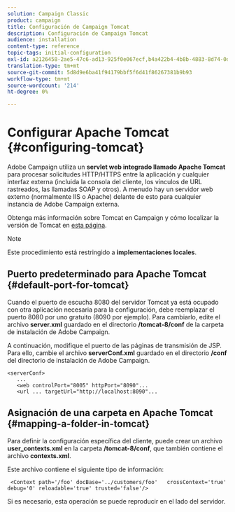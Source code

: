 ```yaml
---
solution: Campaign Classic
product: campaign
title: Configuración de Campaign Tomcat
description: Configuración de Campaign Tomcat
audience: installation
content-type: reference
topic-tags: initial-configuration
exl-id: a2126458-2ae5-47c6-ad13-925f0e067ecf,b4a422b4-4b8b-4883-8d74-0dccda4a5ef3
translation-type: tm+mt
source-git-commit: 5d8d9e6ba41f94179bbf5f6d41f86267381b9b93
workflow-type: tm+mt
source-wordcount: '214'
ht-degree: 0%

---
```


# Configurar Apache Tomcat {#configuring-tomcat}

Adobe Campaign utiliza un **servlet web integrado llamado Apache Tomcat** para procesar solicitudes HTTP/HTTPS entre la aplicación y cualquier interfaz externa (incluida la consola del cliente, los vínculos de URL rastreados, las llamadas SOAP y otros). A menudo hay un servidor web externo (normalmente IIS o Apache) delante de esto para cualquier instancia de Adobe Campaign externa.

Obtenga más información sobre Tomcat en Campaign y cómo localizar la versión de Tomcat en [esta página](../../production/using/locate-tomcat-version.md).

>[!NOTE]
>
>Este procedimiento está restringido a **implementaciones locales**.


## Puerto predeterminado para Apache Tomcat {#default-port-for-tomcat}

Cuando el puerto de escucha 8080 del servidor Tomcat ya está ocupado con otra aplicación necesaria para la configuración, debe reemplazar el puerto 8080 por uno gratuito (8090 por ejemplo). Para cambiarlo, edite el archivo **server.xml** guardado en el directorio **/tomcat-8/conf** de la carpeta de instalación de Adobe Campaign.

A continuación, modifique el puerto de las páginas de transmisión de JSP. Para ello, cambie el archivo **serverConf.xml** guardado en el directorio **/conf** del directorio de instalación de Adobe Campaign.

```
<serverConf>
   ...
   <web controlPort="8005" httpPort="8090"...
   <url ... targetUrl="http://localhost:8090"...
```

## Asignación de una carpeta en Apache Tomcat {#mapping-a-folder-in-tomcat}

Para definir la configuración específica del cliente, puede crear un archivo **user_contexts.xml** en la carpeta **/tomcat-8/conf**, que también contiene el archivo **contexts.xml**.

Este archivo contiene el siguiente tipo de información:

```
 <Context path='/foo' docBase='../customers/foo'   crossContext='true' debug='0' reloadable='true' trusted='false'/>
```

Si es necesario, esta operación se puede reproducir en el lado del servidor.
